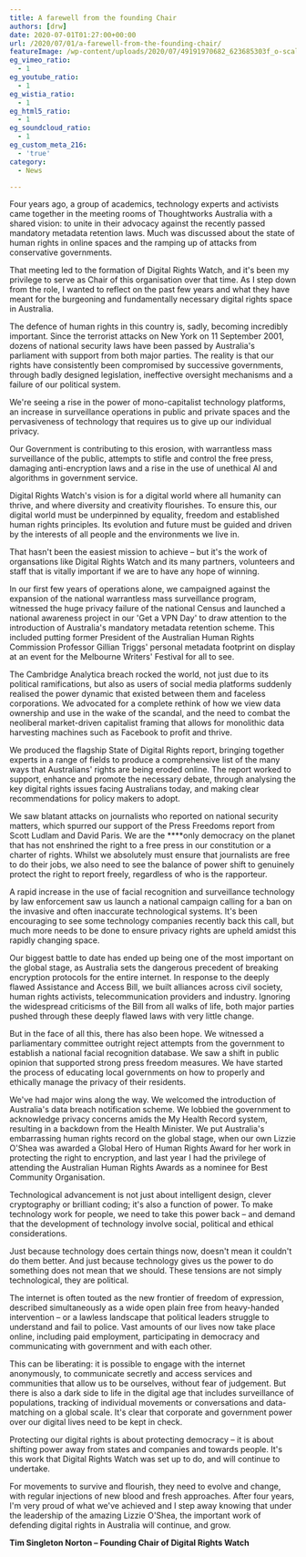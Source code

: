 ```yaml
---
title: A farewell from the founding Chair
authors: [drw]
date: 2020-07-01T01:27:00+00:00
url: /2020/07/01/a-farewell-from-the-founding-chair/
featureImage: /wp-content/uploads/2020/07/49191970682_623685303f_o-scaled-1.jpg
eg_vimeo_ratio:
  - 1
eg_youtube_ratio:
  - 1
eg_wistia_ratio:
  - 1
eg_html5_ratio:
  - 1
eg_soundcloud_ratio:
  - 1
eg_custom_meta_216:
  - 'true'
category:
  - News

---
```

Four years ago, a group of academics, technology experts and activists came together in the meeting rooms of Thoughtworks Australia with a shared vision: to unite in their advocacy against the recently passed mandatory metadata retention laws. Much was discussed about the state of human rights in online spaces and the ramping up of attacks from conservative governments.

That meeting led to the formation of Digital Rights Watch, and it's been my privilege to serve as Chair of this organisation over that time. As I step down from the role, I wanted to reflect on the past few years and what they have meant for the burgeoning and fundamentally necessary digital rights space in Australia.

The defence of human rights in this country is, sadly, becoming incredibly important. Since the terrorist attacks on New York on 11 September 2001, dozens of national security laws have been passed by Australia's parliament with support from both major parties. The reality is that our rights have consistently been compromised by successive governments, through badly designed legislation, ineffective oversight mechanisms and a failure of our political system.

We're seeing a rise in the power of mono-capitalist technology platforms, an increase in surveillance operations in public and private spaces and the pervasiveness of technology that requires us to give up our individual privacy.

Our Government is contributing to this erosion, with warrantless mass surveillance of the public, attempts to stifle and control the free press, damaging anti-encryption laws and a rise in the use of unethical AI and algorithms in government service.

Digital Rights Watch's vision is for a digital world where all humanity can thrive, and where diversity and creativity flourishes. To ensure this, our digital world must be underpinned by equality, freedom and established human rights principles. Its evolution and future must be guided and driven by the interests of all people and the environments we live in.

That hasn't been the easiest mission to achieve &#8211; but it's the work of organsations like Digital Rights Watch and its many partners, volunteers and staff that is vitally important if we are to have any hope of winning.

In our first few years of operations alone, we campaigned against the expansion of the national warrantless mass surveillance program, witnessed the huge privacy failure of the national Census and launched a national awareness project in our 'Get a VPN Day' to draw attention to the introduction of Australia's mandatory metadata retention scheme. This included putting former President of the Australian Human Rights Commission Professor Gillian Triggs' personal metadata footprint on display at an event for the Melbourne Writers' Festival for all to see.

The Cambridge Analytica breach rocked the world, not just due to its political ramifications, but also as users of social media platforms suddenly realised the power dynamic that existed between them and faceless corporations. We advocated for a complete rethink of how we view data ownership and use in the wake of the scandal, and the need to combat the neoliberal market-driven capitalist framing that allows for monolithic data harvesting machines such as Facebook to profit and thrive.

We produced the flagship State of Digital Rights report, bringing together experts in a range of fields to produce a comprehensive list of the many ways that Australians' rights are being eroded online. The report worked to support, enhance and promote the necessary debate, through analysing the key digital rights issues facing Australians today, and making clear recommendations for policy makers to adopt.

We saw blatant attacks on journalists who reported on national security matters, which spurred our support of the Press Freedoms report from Scott Ludlam and David Paris. We are the ****only democracy on the planet that has not enshrined the right to a free press in our constitution or a charter of rights. Whilst we absolutely must ensure that journalists are free to do their jobs, we also need to see the balance of power shift to genuinely protect the right to report freely, regardless of who is the rapporteur.

A rapid increase in the use of facial recognition and surveillance technology by law enforcement saw us launch a national campaign calling for a ban on the invasive and often inaccurate technological systems. It's been encouraging to see some technology companies recently back this call, but much more needs to be done to ensure privacy rights are upheld amidst this rapidly changing space.

Our biggest battle to date has ended up being one of the most important on the global stage, as Australia sets the dangerous precedent of breaking encryption protocols for the entire internet. In response to the deeply flawed Assistance and Access Bill, we built alliances across civil society, human rights activists, telecommunication providers and industry. Ignoring the widespread criticisms of the Bill from all walks of life, both major parties pushed through these deeply flawed laws with very little change.

But in the face of all this, there has also been hope. We witnessed a parliamentary committee outright reject attempts from the government to establish a national facial recognition database. We saw a shift in public opinion that supported strong press freedom measures. We have started the process of educating local governments on how to properly and ethically manage the privacy of their residents.

We've had major wins along the way. We welcomed the introduction of Australia's data breach notification scheme. We lobbied the government to acknowledge privacy concerns amids the My Health Record system, resulting in a backdown from the Health Minister. We put Australia's embarrassing human rights record on the global stage, when our own Lizzie O'Shea was awarded a Global Hero of Human Rights Award for her work in protecting the right to encryption, and last year I had the privilege of attending the Australian Human Rights Awards as a nominee for Best Community Organisation.

Technological advancement is not just about intelligent design, clever cryptography or brilliant coding; it's also a function of power. To make technology work for people, we need to take this power back – and demand that the development of technology involve social, political and ethical considerations.

Just because technology does certain things now, doesn't mean it couldn't do them better. And just because technology gives us the power to do something does not mean that we should. These tensions are not simply technological, they are political.

The internet is often touted as the new frontier of freedom of expression, described simultaneously as a wide open plain free from heavy-handed intervention – or a lawless landscape that political leaders struggle to understand and fail to police. Vast amounts of our lives now take place online, including paid employment, participating in democracy and communicating with government and with each other.

This can be liberating: it is possible to engage with the internet anonymously, to communicate secretly and access services and communities that allow us to be ourselves, without fear of judgement. But there is also a dark side to life in the digital age that includes surveillance of populations, tracking of individual movements or conversations and data-matching on a global scale. It's clear that corporate and government power over our digital lives need to be kept in check.

Protecting our digital rights is about protecting democracy – it is about shifting power away from states and companies and towards people. It's this work that Digital Rights Watch was set up to do, and will continue to undertake.

For movements to survive and flourish, they need to evolve and change, with regular injections of new blood and fresh approaches. After four years, I'm very proud of what we've achieved and I step away knowing that under the leadership of the amazing Lizzie O'Shea, the important work of defending digital rights in Australia will continue, and grow.

**Tim Singleton Norton &#8211; Founding Chair of Digital Rights Watch**
